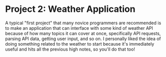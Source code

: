 # Project 2: Weather Application

A typical "first project" that many novice programmers are recommended is to make an application that can interface with some kind of weather API because of how many topics it can cover at once, specifically API requests, parsing API data, getting user input, and so on. I personally liked the idea of doing something related to the weather to start because it's immediately useful and hits all the previous high notes, so you'll do that too!